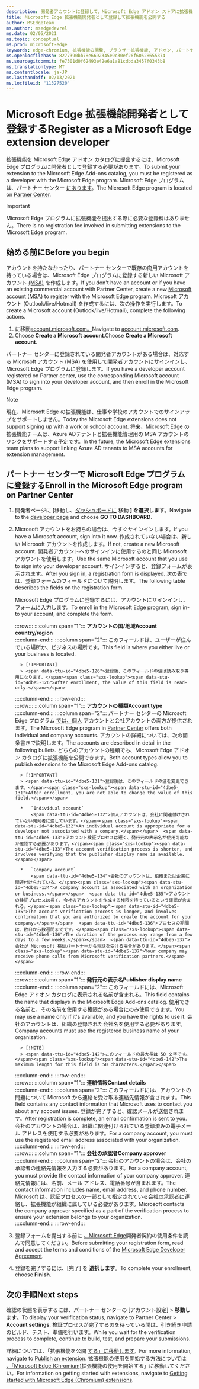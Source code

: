 ```yaml
---
description: 開発者アカウントに登録して、Microsoft Edge アドオン ストアに拡張機能を公開する方法について説明します。
title: Microsoft Edge 拡張機能開発者として登録して拡張機能を公開する
author: MSEdgeTeam
ms.author: msedgedevrel
ms.date: 02/05/2021
ms.topic: conceptual
ms.prod: microsoft-edge
keywords: edge-chromium, 拡張機能の開発, ブラウザー拡張機能, アドオン, パートナー センター, 開発者
ms.openlocfilehash: 8277390bb78e6692345e9c30ef26f60528655374
ms.sourcegitcommit: fe7301d0f62493e42e6a1a81cdbda3457f0343b8
ms.translationtype: MT
ms.contentlocale: ja-JP
ms.lasthandoff: 02/13/2021
ms.locfileid: "11327520"
---
```

# <span data-ttu-id="4dbe5-104">Microsoft Edge 拡張機能開発者として登録する</span><span class="sxs-lookup"><span data-stu-id="4dbe5-104">Register as a Microsoft Edge extension developer</span></span>  

<span data-ttu-id="4dbe5-105">拡張機能を Microsoft Edge アドオン カタログに提出するには、Microsoft Edge プログラムに開発者として登録する必要があります。</span><span class="sxs-lookup"><span data-stu-id="4dbe5-105">To submit your extension to the Microsoft Edge Add-ons catalog, you must be registered as a developer with the Microsoft Edge program.</span></span>  <span data-ttu-id="4dbe5-106">Microsoft Edge プログラムは、パートナー センター [にあります][MicrosoftPartnerCenter]。</span><span class="sxs-lookup"><span data-stu-id="4dbe5-106">The Microsoft Edge program is located on [Partner Center][MicrosoftPartnerCenter].</span></span>  

> [!IMPORTANT]
> <span data-ttu-id="4dbe5-107">Microsoft Edge プログラムに拡張機能を提出する際に必要な登録料はありません。</span><span class="sxs-lookup"><span data-stu-id="4dbe5-107">There is no registration fee involved in submitting extensions to the Microsoft Edge program.</span></span>  

## <span data-ttu-id="4dbe5-108">始める前に</span><span class="sxs-lookup"><span data-stu-id="4dbe5-108">Before you begin</span></span>  

<span data-ttu-id="4dbe5-109">アカウントを持たなかったり、パートナー センターで既存の商用アカウントを持っている場合は、Microsoft Edge プログラムに登録する新しい Microsoft アカウント [(MSA)][WindowsCommunityEverythingAboutMicrosoftAccounts] を作成します。</span><span class="sxs-lookup"><span data-stu-id="4dbe5-109">If you don't have an account or if you have an existing commercial account with Partner Center, create a new [Microsoft account (MSA)][WindowsCommunityEverythingAboutMicrosoftAccounts] to register with the Microsoft Edge program.</span></span>  <span data-ttu-id="4dbe5-110">Microsoft アカウント \(Outlook/live/Hotmail\) を作成するには、次の操作を実行します。</span><span class="sxs-lookup"><span data-stu-id="4dbe5-110">To create a Microsoft account \(Outlook/live/Hotmail\), complete the following actions.</span></span>  

1.  <span data-ttu-id="4dbe5-111">に移動[account.microsoft.com。][MicrosoftAccount]</span><span class="sxs-lookup"><span data-stu-id="4dbe5-111">Navigate to [account.microsoft.com][MicrosoftAccount].</span></span>  
1.  <span data-ttu-id="4dbe5-112">Choose **Create a Microsoft account**.</span><span class="sxs-lookup"><span data-stu-id="4dbe5-112">Choose **Create a Microsoft account**.</span></span>  
    
<span data-ttu-id="4dbe5-113">パートナー センターに登録されている開発者アカウントがある場合は、対応する Microsoft アカウント \(MSA\) を使用して開発者アカウントにサインインし、Microsoft Edge プログラムに登録します。</span><span class="sxs-lookup"><span data-stu-id="4dbe5-113">If you have a developer account registered on Partner center, use the corresponding Microsoft account \(MSA\) to sign into your developer account, and then enroll in the Microsoft Edge program.</span></span>  

> [!NOTE]
> <span data-ttu-id="4dbe5-114">現在、Microsoft Edge の拡張機能は、仕事や学校のアカウントでのサインアップをサポートしません。</span><span class="sxs-lookup"><span data-stu-id="4dbe5-114">Today the Microsoft Edge extensions does not support signing up with a work or school account.</span></span>  <span data-ttu-id="4dbe5-115">将来、Microsoft Edge の拡張機能チームは、Azure ADテナントと拡張機能管理用の MSA アカウントのリンクをサポートする予定です。</span><span class="sxs-lookup"><span data-stu-id="4dbe5-115">In the future, the Microsoft Edge extensions team plans to support linking Azure AD tenants to MSA accounts for extension management.</span></span>  

## <span data-ttu-id="4dbe5-116">パートナー センターで Microsoft Edge プログラムに登録する</span><span class="sxs-lookup"><span data-stu-id="4dbe5-116">Enroll in the Microsoft Edge program on Partner Center</span></span>  

1.  <span data-ttu-id="4dbe5-117">開発者ページに [移動し、[ダッシュボードに][MicrosoftPartnerCenter] 移動 **] を選択します**。</span><span class="sxs-lookup"><span data-stu-id="4dbe5-117">Navigate to the [developer page][MicrosoftPartnerCenter] and choose **GO TO DASHBOARD**.</span></span>  
1.  <span data-ttu-id="4dbe5-118">Microsoft アカウントをお持ちの場合は、今すぐサインインします。</span><span class="sxs-lookup"><span data-stu-id="4dbe5-118">If you have a Microsoft account, sign into it now.</span></span>  <span data-ttu-id="4dbe5-119">作成されていない場合は、新しい Microsoft アカウントを作成します。</span><span class="sxs-lookup"><span data-stu-id="4dbe5-119">If not, create a new Microsoft account.</span></span>  <span data-ttu-id="4dbe5-120">開発者アカウントへのサインインに使用するのと同じ Microsoft アカウントを使用します。</span><span class="sxs-lookup"><span data-stu-id="4dbe5-120">Use the same Microsoft account that you use to sign into your developer account.</span></span>  <span data-ttu-id="4dbe5-121">サインインすると、登録フォームが表示されます。</span><span class="sxs-lookup"><span data-stu-id="4dbe5-121">After you sign in, a registration form is displayed.</span></span> <span data-ttu-id="4dbe5-122">次の表では、登録フォームのフィールドについて説明します。</span><span class="sxs-lookup"><span data-stu-id="4dbe5-122">The following table describes the fields on the registration form.</span></span>  
    
    <span data-ttu-id="4dbe5-123">Microsoft Edge プログラムに登録するには、アカウントにサインインし、フォームに入力します。</span><span class="sxs-lookup"><span data-stu-id="4dbe5-123">To enroll in the Microsoft Edge program, sign in-to your account, and complete the form.</span></span>  
    
    :::row:::
       :::column span="1":::
          **<span data-ttu-id="4dbe5-124">アカウントの国/地域</span><span class="sxs-lookup"><span data-stu-id="4dbe5-124">Account country/region</span></span>**  
       :::column-end:::
       :::column span="2":::
          <span data-ttu-id="4dbe5-125">このフィールドは、ユーザーが住んでいる場所か、ビジネスの場所です。</span><span class="sxs-lookup"><span data-stu-id="4dbe5-125">This field is where you either live or your business is located.</span></span>  
          
          > [!IMPORTANT]
          > <span data-ttu-id="4dbe5-126">登録後、このフィールドの値は読み取り専用になります。</span><span class="sxs-lookup"><span data-stu-id="4dbe5-126">After enrollment, the value of this field is read-only.</span></span>  
          
       :::column-end:::
    :::row-end:::  
    :::row:::
       :::column span="1":::
          **<span data-ttu-id="4dbe5-127">アカウントの種類</span><span class="sxs-lookup"><span data-stu-id="4dbe5-127">Account type</span></span>**  
       :::column-end:::
       :::column span="2":::
          <span data-ttu-id="4dbe5-128">パートナー センターの Microsoft Edge プログラム [では、個人][MicrosoftPartnerCenter] アカウントと会社アカウントの両方が提供されます。</span><span class="sxs-lookup"><span data-stu-id="4dbe5-128">The Microsoft Edge program in [Partner Center][MicrosoftPartnerCenter] offers both individual and company accounts.</span></span>  <span data-ttu-id="4dbe5-129">アカウントの詳細については、次の箇条書きで説明します。</span><span class="sxs-lookup"><span data-stu-id="4dbe5-129">The accounts are described in detail in the following bullets.</span></span>  <span data-ttu-id="4dbe5-130">どちらのアカウントの種類でも、Microsoft Edge アドオン カタログに拡張機能を公開できます。</span><span class="sxs-lookup"><span data-stu-id="4dbe5-130">Both account types allow you to publish extensions to the Microsoft Edge Add-ons catalog.</span></span>  
          
          > [!IMPORTANT]
          > <span data-ttu-id="4dbe5-131">登録後は、このフィールドの値を変更できます。</span><span class="sxs-lookup"><span data-stu-id="4dbe5-131">After enrollment, you are not able to change the value of this field.</span></span>  
          
          *   `Individual account`  
              <span data-ttu-id="4dbe5-132">個人アカウントは、会社に関連付けされていない開発者に適しています。</span><span class="sxs-lookup"><span data-stu-id="4dbe5-132">An individual account is appropriate for a developer not associated with a company.</span></span>  <span data-ttu-id="4dbe5-133">アカウント検証プロセスは短く、発行元の表示名が使用可能なか確認する必要があります。</span><span class="sxs-lookup"><span data-stu-id="4dbe5-133">The account verification process is shorter, and involves verifying that the publisher display name is available.</span></span>  

          *   `Company account`  
              <span data-ttu-id="4dbe5-134">会社のアカウントは、組織または企業に関連付けられている。</span><span class="sxs-lookup"><span data-stu-id="4dbe5-134">A company account is associated with an organization or business.</span></span>  <span data-ttu-id="4dbe5-135">アカウントの検証プロセスは長く、会社のアカウントを作成する権限を持っているという確認が含まれる。</span><span class="sxs-lookup"><span data-stu-id="4dbe5-135">The account verification process is longer, and involves confirmation that you are authorized to create the account for your company.</span></span>  <span data-ttu-id="4dbe5-136">プロセスの期間は、数日から数週間までです。</span><span class="sxs-lookup"><span data-stu-id="4dbe5-136">The duration of the process may range from a few days to a few weeks.</span></span>  <span data-ttu-id="4dbe5-137">会社が Microsoft 検証パートナーから電話を受ける場合があります。</span><span class="sxs-lookup"><span data-stu-id="4dbe5-137">Your company may receive phone calls from Microsoft verification partners.</span></span>  
              
       :::column-end:::
    :::row-end:::  
    :::row:::
       :::column span="1":::
          **<span data-ttu-id="4dbe5-138">発行元の表示名</span><span class="sxs-lookup"><span data-stu-id="4dbe5-138">Publisher display name</span></span>**  
       :::column-end:::
       :::column span="2":::
          <span data-ttu-id="4dbe5-139">このフィールドには、Microsoft Edge アドオン カタログに表示される名前が含まれる。</span><span class="sxs-lookup"><span data-stu-id="4dbe5-139">This field contains the name that displays in the Microsoft Edge Add-ons catalog.</span></span>  <span data-ttu-id="4dbe5-140">使用できる名前と、その名前を使用する権限がある場合にのみ使用できます。</span><span class="sxs-lookup"><span data-stu-id="4dbe5-140">You may use a name only if it's available, and you have the rights to use it.</span></span>  <span data-ttu-id="4dbe5-141">会社のアカウントは、組織の登録された会社名を使用する必要があります。</span><span class="sxs-lookup"><span data-stu-id="4dbe5-141">Company accounts must use the registered business name of your organization.</span></span>  
          
          > [!NOTE]
          > <span data-ttu-id="4dbe5-142">このフィールドの最大長は 50 文字です。</span><span class="sxs-lookup"><span data-stu-id="4dbe5-142">The maximum length for this field is 50 characters.</span></span>  
          
       :::column-end:::
    :::row-end:::  
    :::row:::
       :::column span="1":::
          **<span data-ttu-id="4dbe5-143">連絡情報</span><span class="sxs-lookup"><span data-stu-id="4dbe5-143">Contact details</span></span>**  
       :::column-end:::
       :::column span="2":::
          <span data-ttu-id="4dbe5-144">このフィールドには、アカウントの問題について Microsoft から連絡を受け取る連絡先情報が含されます。</span><span class="sxs-lookup"><span data-stu-id="4dbe5-144">This field contains any contact information that Microsoft uses to contact you about any account issues.</span></span>  <span data-ttu-id="4dbe5-145">登録が完了すると、確認メールが送信されます。</span><span class="sxs-lookup"><span data-stu-id="4dbe5-145">After registration is complete, an email confirmation is sent to you.</span></span>  <span data-ttu-id="4dbe5-146">会社のアカウントの場合は、組織に関連付けられている登録済みの電子メール アドレスを使用する必要があります。</span><span class="sxs-lookup"><span data-stu-id="4dbe5-146">For a company account, you must use the registered email address associated with your organization.</span></span>  
       :::column-end:::
    :::row-end:::  
    :::row:::
       :::column span="1":::
          **<span data-ttu-id="4dbe5-147">会社の承認者</span><span class="sxs-lookup"><span data-stu-id="4dbe5-147">Company approver</span></span>**  
       :::column-end:::
       :::column span="2":::
          <span data-ttu-id="4dbe5-148">会社のアカウントの場合は、会社の承認者の連絡先情報を入力する必要があります。</span><span class="sxs-lookup"><span data-stu-id="4dbe5-148">For a company account, you must provide the contact information of your company approver.</span></span>  <span data-ttu-id="4dbe5-149">連絡先情報には、名前、メール アドレス、電話番号が含まれます。</span><span class="sxs-lookup"><span data-stu-id="4dbe5-149">The contact information includes name, email address, and phone number.</span></span>  <span data-ttu-id="4dbe5-150">Microsoft は、認証プロセスの一部として指定されている会社の承認者に連絡し、拡張機能が組織に属している必要があります。</span><span class="sxs-lookup"><span data-stu-id="4dbe5-150">Microsoft contacts the company approver specified as a part of the verification process to ensure your extension belongs to your organization.</span></span>  
       :::column-end:::
    :::row-end:::  
    
1.  <span data-ttu-id="4dbe5-151">登録フォームを提出する前に [、Microsoft Edge][MicrosoftAppDeveloperAgreement]開発者契約の使用条件を読んで同意してください。</span><span class="sxs-lookup"><span data-stu-id="4dbe5-151">Before submitting your registration form, read and accept the terms and conditions of the [Microsoft Edge Developer Agreement][MicrosoftAppDeveloperAgreement].</span></span>  
1.  <span data-ttu-id="4dbe5-152">登録を完了するには、[完了] を **選択します**。</span><span class="sxs-lookup"><span data-stu-id="4dbe5-152">To complete your enrollment, choose **Finish**.</span></span>  
    
## <span data-ttu-id="4dbe5-153">次の手順</span><span class="sxs-lookup"><span data-stu-id="4dbe5-153">Next steps</span></span>  

<span data-ttu-id="4dbe5-154">確認の状態を表示するには、パートナー センターの [アカウント設定] > **移動します**。</span><span class="sxs-lookup"><span data-stu-id="4dbe5-154">To display your verification status, navigate to Partner Center > **Account settings**.</span></span>  <span data-ttu-id="4dbe5-155">検証プロセスが完了するのを待っている間は、引き続き申請のビルド、テスト、準備を行います。</span><span class="sxs-lookup"><span data-stu-id="4dbe5-155">While you wait for the verification process to complete, continue to build, test, and prepare your submissions.</span></span>  

<span data-ttu-id="4dbe5-156">詳細については、「拡張機能を公開 [する」に移動します][ExtensionsChromiumPublishExtension]。</span><span class="sxs-lookup"><span data-stu-id="4dbe5-156">For more information, navigate to [Publish an extension][ExtensionsChromiumPublishExtension].</span></span>  <span data-ttu-id="4dbe5-157">拡張機能の使用を開始する方法については [、「Microsoft Edge (Chromium)][ExtensionsChromiumGettingStartedIndex]拡張機能の使用を開始する」に移動してください。</span><span class="sxs-lookup"><span data-stu-id="4dbe5-157">For information on getting started with extensions, navigate to [Getting started with Microsoft Edge (Chromium) extensions][ExtensionsChromiumGettingStartedIndex].</span></span>  

<!-- links -->  

[ExtensionsChromiumGettingStartedIndex]: ../getting-started/index.md "Microsoft Edge (Chromium) 拡張機能の|Microsoft Docs"  
[ExtensionsChromiumPublishExtension]:  ./publish-extension.md "拡張機能を公開|Microsoft Docs"  

[MicrosoftAppDeveloperAgreement]:  /legal/windows/agreements/app-developer-agreement "アプリ開発者契約|Microsoft Docs"  

[MicrosoftAccount]:  https://account.microsoft.com/account "Microsoft アカウント"  

[MicrosoftPartnerCenter]:  https://partner.microsoft.com/dashboard/microsoftedge/public/login?ref=dd "パートナー センター"  

[WindowsCommunityEverythingAboutMicrosoftAccounts]:  https://community.windows.com/stories/everything-you-need-to-know-about-microsoft-accounts "Microsoft アカウントについて知る必要がある|Windows コミュニティ"  

